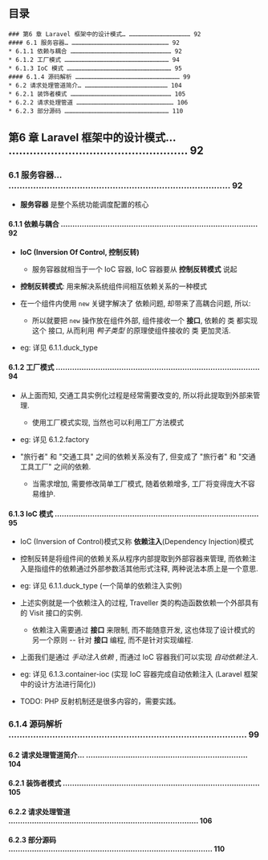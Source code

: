 ## 目录
```
### 第6 章 Laravel 框架中的设计模式… …………………………………………… 92
#### 6.1 服务容器… ……………………………………………………………………… 92
* 6.1.1 依赖与耦合 ………………………………………………………………………… 92
* 6.1.2 工厂模式 …………………………………………………………………………… 94
* 6.1.3 IoC 模式 …………………………………………………………………………… 95
#### 6.1.4 源码解析 …………………………………………………………………………… 99
* 6.2 请求处理管道简介… …………………………………………………………… 104
* 6.2.1 装饰者模式 ………………………………………………………………………… 105
* 6.2.2 请求处理管道 ……………………………………………………………………… 106
* 6.2.3 部分源码 …………………………………………………………………………… 110
```

## 第6 章 Laravel 框架中的设计模式… …………………………………………… 92
### 6.1 服务容器… ……………………………………………………………………… 92
* __服务容器__ 是整个系统功能调度配置的核心

#### 6.1.1 依赖与耦合 ………………………………………………………………………… 92
* __IoC (Inversion Of Control, 控制反转)__
    * 服务容器就相当于一个 IoC 容器, IoC 容器要从 __控制反转模式__ 说起
    
* __控制反转模式__: 用来解决系统组件间相互依赖关系的一种模式  

* 在一个组件内使用 `new` 关键字解决了 依赖问题, 却带来了高耦合问题, 所以:
    * 所以就要把 `new` 操作放在组件外部, 组件接收一个 __接口__, 依赖的 类 都实现这个 接口, 从而利用 _鸭子类型_ 的原理使组件接收的 类 更加灵活.

* eg: 详见 6.1.1.duck_type


#### 6.1.2 工厂模式 …………………………………………………………………………… 94
* 从上面而知, 交通工具实例化过程是经常需要改变的, 所以将此提取到外部来管理.
    * 使用工厂模式实现, 当然也可以利用工厂方法模式

* eg: 详见 6.1.2.factory

* "旅行者" 和 "交通工具" 之间的依赖关系没有了, 但变成了 "旅行者" 和 "交通工具工厂" 之间的依赖.
    * 当需求增加, 需要修改简单工厂模式, 随着依赖增多, 工厂将变得庞大不容易维护.


#### 6.1.3 IoC 模式 …………………………………………………………………………… 95
* IoC (Inversion of Control)模式又称 __依赖注入__(Dependency Injection)模式

* 控制反转是将组件间的依赖关系从程序内部提取到外部容器来管理, 而依赖注入是指组件的依赖通过外部参数活其他形式注释, 两种说法本质上是一个意思.

* eg: 详见 6.1.1.duck_type (一个简单的依赖注入实例)

* 上述实例就是一个依赖注入的过程, Traveller 类的构造函数依赖一个外部具有的 Visit 接口的实例.
    * 依赖注入需要通过 __接口__ 来限制, 而不能随意开发, 这也体现了设计模式的另一个原则 -- 针对 __接口__ 编程, 而不是针对实现编程.
    
* 上面我们是通过 _手动注入依赖_ , 而通过 IoC 容器我们可以实现 _自动依赖注入_.

* eg: 详见 6.1.3.container-ioc (实现 IoC 容器完成自动依赖注入 (Laravel 框架中的设计方法进行简化))

* TODO: PHP 反射机制还是很多内容的，需要实践。


### 6.1.4 源码解析 …………………………………………………………………………… 99
#### 6.2 请求处理管道简介… …………………………………………………………… 104


#### 6.2.1 装饰者模式 ………………………………………………………………………… 105


#### 6.2.2 请求处理管道 ……………………………………………………………………… 106


#### 6.2.3 部分源码 …………………………………………………………………………… 110

